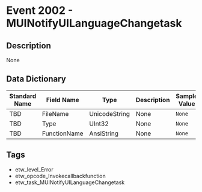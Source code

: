 # Event 2002 - MUINotifyUILanguageChangetask

## Description
None

## Data Dictionary
|Standard Name|Field Name|Type|Description|Sample Value|
|---|---|---|---|---|
|TBD|FileName|UnicodeString|None|`None`|
|TBD|Type|UInt32|None|`None`|
|TBD|FunctionName|AnsiString|None|`None`|

## Tags
* etw_level_Error
* etw_opcode_Invokecallbackfunction
* etw_task_MUINotifyUILanguageChangetask